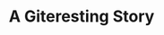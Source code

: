 ---
layout: podcast
title: A Giteresting Story
category: right-in-the-middle
number: 4
duration: "19:26"
description: When we lost patience we changed to git.
tags:
- rum
- git
- linus torvalds
- cvs
- branches
- pipeline
- I don't know in wich branch I put the rest of the tags 
audio:
  url: https://f000.backblazeb2.com/file/right-in-the-middle/Right+in+the+Middle+-+004+-+A+Giteresting+Story.mp3
  size: 20979190
---